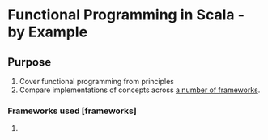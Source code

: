# Functional Programming in Scala - by Example

## Purpose

1. Cover functional programming from principles
2. Compare implementations of concepts across [a number of frameworks](#frameworks).


### Frameworks used [frameworks] ##
1. [cats]: https://github.com/typelevel/cats "Typelevel Cats"
